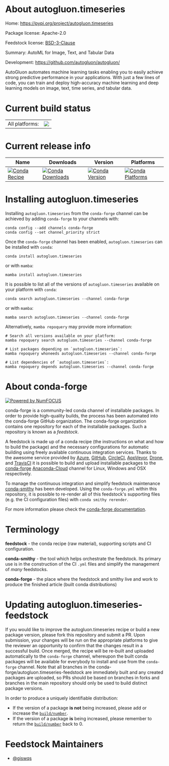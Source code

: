 About autogluon.timeseries
==========================

Home: https://pypi.org/project/autogluon.timeseries

Package license: Apache-2.0

Feedstock license: [BSD-3-Clause](https://github.com/conda-forge/autogluon.timeseries-feedstock/blob/main/LICENSE.txt)

Summary: AutoML for Image, Text, and Tabular Data

Development: https://github.com/autogluon/autogluon/

AutoGluon automates machine learning tasks enabling you to easily achieve strong
predictive performance in your applications. With just a few lines of code, you
can train and deploy high-accuracy machine learning and deep learning models on
image, text, time series, and tabular data.


Current build status
====================


<table><tr><td>All platforms:</td>
    <td>
      <a href="https://dev.azure.com/conda-forge/feedstock-builds/_build/latest?definitionId=18494&branchName=main">
        <img src="https://dev.azure.com/conda-forge/feedstock-builds/_apis/build/status/autogluon.timeseries-feedstock?branchName=main">
      </a>
    </td>
  </tr>
</table>

Current release info
====================

| Name | Downloads | Version | Platforms |
| --- | --- | --- | --- |
| [![Conda Recipe](https://img.shields.io/badge/recipe-autogluon.timeseries-green.svg)](https://anaconda.org/conda-forge/autogluon.timeseries) | [![Conda Downloads](https://img.shields.io/conda/dn/conda-forge/autogluon.timeseries.svg)](https://anaconda.org/conda-forge/autogluon.timeseries) | [![Conda Version](https://img.shields.io/conda/vn/conda-forge/autogluon.timeseries.svg)](https://anaconda.org/conda-forge/autogluon.timeseries) | [![Conda Platforms](https://img.shields.io/conda/pn/conda-forge/autogluon.timeseries.svg)](https://anaconda.org/conda-forge/autogluon.timeseries) |

Installing autogluon.timeseries
===============================

Installing `autogluon.timeseries` from the `conda-forge` channel can be achieved by adding `conda-forge` to your channels with:

```
conda config --add channels conda-forge
conda config --set channel_priority strict
```

Once the `conda-forge` channel has been enabled, `autogluon.timeseries` can be installed with `conda`:

```
conda install autogluon.timeseries
```

or with `mamba`:

```
mamba install autogluon.timeseries
```

It is possible to list all of the versions of `autogluon.timeseries` available on your platform with `conda`:

```
conda search autogluon.timeseries --channel conda-forge
```

or with `mamba`:

```
mamba search autogluon.timeseries --channel conda-forge
```

Alternatively, `mamba repoquery` may provide more information:

```
# Search all versions available on your platform:
mamba repoquery search autogluon.timeseries --channel conda-forge

# List packages depending on `autogluon.timeseries`:
mamba repoquery whoneeds autogluon.timeseries --channel conda-forge

# List dependencies of `autogluon.timeseries`:
mamba repoquery depends autogluon.timeseries --channel conda-forge
```


About conda-forge
=================

[![Powered by
NumFOCUS](https://img.shields.io/badge/powered%20by-NumFOCUS-orange.svg?style=flat&colorA=E1523D&colorB=007D8A)](https://numfocus.org)

conda-forge is a community-led conda channel of installable packages.
In order to provide high-quality builds, the process has been automated into the
conda-forge GitHub organization. The conda-forge organization contains one repository
for each of the installable packages. Such a repository is known as a *feedstock*.

A feedstock is made up of a conda recipe (the instructions on what and how to build
the package) and the necessary configurations for automatic building using freely
available continuous integration services. Thanks to the awesome service provided by
[Azure](https://azure.microsoft.com/en-us/services/devops/), [GitHub](https://github.com/),
[CircleCI](https://circleci.com/), [AppVeyor](https://www.appveyor.com/),
[Drone](https://cloud.drone.io/welcome), and [TravisCI](https://travis-ci.com/)
it is possible to build and upload installable packages to the
[conda-forge](https://anaconda.org/conda-forge) [Anaconda-Cloud](https://anaconda.org/)
channel for Linux, Windows and OSX respectively.

To manage the continuous integration and simplify feedstock maintenance
[conda-smithy](https://github.com/conda-forge/conda-smithy) has been developed.
Using the ``conda-forge.yml`` within this repository, it is possible to re-render all of
this feedstock's supporting files (e.g. the CI configuration files) with ``conda smithy rerender``.

For more information please check the [conda-forge documentation](https://conda-forge.org/docs/).

Terminology
===========

**feedstock** - the conda recipe (raw material), supporting scripts and CI configuration.

**conda-smithy** - the tool which helps orchestrate the feedstock.
                   Its primary use is in the construction of the CI ``.yml`` files
                   and simplify the management of *many* feedstocks.

**conda-forge** - the place where the feedstock and smithy live and work to
                  produce the finished article (built conda distributions)


Updating autogluon.timeseries-feedstock
=======================================

If you would like to improve the autogluon.timeseries recipe or build a new
package version, please fork this repository and submit a PR. Upon submission,
your changes will be run on the appropriate platforms to give the reviewer an
opportunity to confirm that the changes result in a successful build. Once
merged, the recipe will be re-built and uploaded automatically to the
`conda-forge` channel, whereupon the built conda packages will be available for
everybody to install and use from the `conda-forge` channel.
Note that all branches in the conda-forge/autogluon.timeseries-feedstock are
immediately built and any created packages are uploaded, so PRs should be based
on branches in forks and branches in the main repository should only be used to
build distinct package versions.

In order to produce a uniquely identifiable distribution:
 * If the version of a package **is not** being increased, please add or increase
   the [``build/number``](https://docs.conda.io/projects/conda-build/en/latest/resources/define-metadata.html#build-number-and-string).
 * If the version of a package **is** being increased, please remember to return
   the [``build/number``](https://docs.conda.io/projects/conda-build/en/latest/resources/define-metadata.html#build-number-and-string)
   back to 0.

Feedstock Maintainers
=====================

* [@giswqs](https://github.com/giswqs/)

